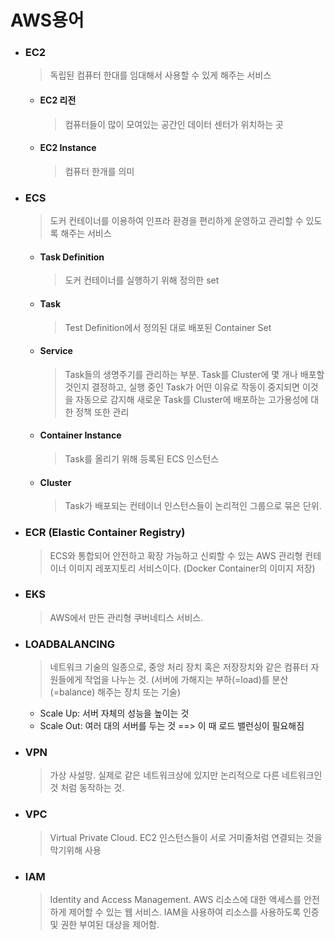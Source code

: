 # AWS용어

- ### EC2

  > 독립된 컴퓨터 한대를 임대해서 사용할 수 있게 해주는 서비스

  - #### EC2 리전

    > 컴퓨터들이 많이 모여있는 공간인 데이터 센터가 위치하는 곳

  - #### EC2 Instance

    > 컴퓨터 한개를 의미

- ### ECS

  > 도커 컨테이너를 이용하여 인프라 환경을 편리하게 운영하고 관리할 수 있도록 해주는 서비스

  - #### Task Definition

    > 도커 컨테이너를 실행하기 위해 정의한 set

  - #### Task

    > Test Definition에서 정의된 대로 배포된 Container Set

  - #### Service

    > Task들의 생명주기를 관리하는 부분. Task를 Cluster에 몇 개나 배포할 것인지 결정하고, 실행 중인 Task가 어떤 이유로 작동이 중지되면 이것을 자동으로 감지해 새로운 Task를 Cluster에 배포하는 고가용성에 대한 정책 또한 관리

  - #### Container Instance

    > Task를 올리기 위해 등록된 ECS 인스턴스

  - #### Cluster

    > Task가 배포되는 컨테이너 인스턴스들이 논리적인 그룹으로 묶은 단위.





- ### ECR (Elastic Container Registry)

  > ECS와 통합되어 안전하고 확장 가능하고 신뢰할 수 있는 AWS 관리형 컨테이너 이미지 레포지토리 서비스이다. (Docker Container의 이미지 저장)

  

- ### EKS

  > AWS에서 만든 관리형 쿠버네티스 서비스. 

  

- ### LOADBALANCING

  > 네트워크 기술의 일종으로, 중앙 처리 장치 혹은 저장장치와 같은 컴퓨터 자원들에게 작업을 나누는 것. (서버에 가해지는 부하(=load)를 분산(=balance) 해주는 장치 또는 기술)

  - Scale Up: 서버 자체의 성능을 높이는 것
  - Scale Out: 여러 대의 서버를 두는 것 ==> 이 때 로드 밸런싱이 필요해짐



- ### VPN

  > 가상 사설망. 실제로 같은 네트워크상에 있지만 논리적으로 다른 네트워크인 것 처럼 동작하는 것.

  

- ### VPC

  > Virtual Private Cloud. EC2 인스턴스들이 서로 거미줄처럼 연결되는 것을 막기위해 사용

  

- ### IAM

  > Identity and Access Management. AWS 리소스에 대한 액세스를 안전하게 제어할 수 있는 웹 서비스. IAM을 사용하여 리소스를 사용하도록 인증 및 권한 부여된 대상을 제어함.